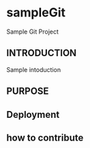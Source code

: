 # sampleGit
Sample Git Project
## INTRODUCTION
Sample intoduction

## PURPOSE

## Deployment

## how to contribute
 
